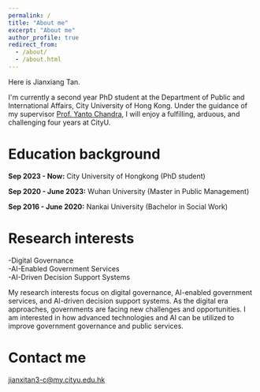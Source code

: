 ```yaml
---
permalink: /
title: "About me"
excerpt: "About me"
author_profile: true
redirect_from: 
  - /about/
  - /about.html
---
```

Here is Jianxiang Tan.

I'm currently a second year PhD student at the Department of Public and International Affairs, City University of Hong Kong. 
Under the guidance of my supervisor [Prof. Yanto Chandra](https://scholars.cityu.edu.hk/en/persons/yanto-chandra(2be9ef32-a451-459d-a67a-b52b93451de8).html), I will enjoy a fulfilling, arduous, and challenging four years at CityU.


# Education background
**Sep 2023 - Now:** City University of Hongkong (PhD student)

**Sep 2020 - June 2023:** Wuhan University (Master in Public Management)

**Sep 2016 - June 2020:** Nankai University (Bachelor in Social Work)


# Research interests
-Digital Governance<br>
-AI-Enabled Government Services<br>
-AI-Driven Decision Support Systems<br>

My research interests focus on digital governance, AI-enabled government services, and AI-driven decision support systems. 
As the digital era approaches, governments are facing new challenges and opportunities. 
I am interested in how advanced technologies and AI can be utilized to improve government governance and public services.
 
# Contact me
jianxitan3-c@my.cityu.edu.hk


